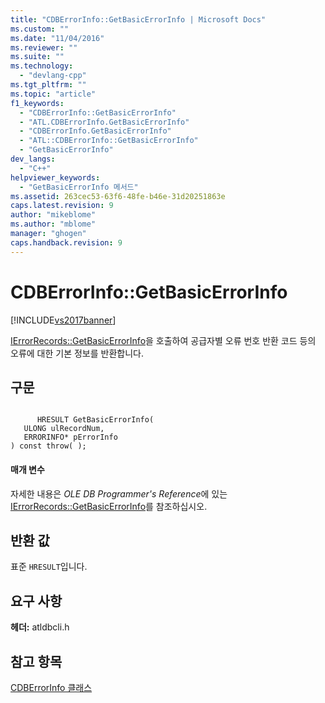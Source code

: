 ```yaml
---
title: "CDBErrorInfo::GetBasicErrorInfo | Microsoft Docs"
ms.custom: ""
ms.date: "11/04/2016"
ms.reviewer: ""
ms.suite: ""
ms.technology: 
  - "devlang-cpp"
ms.tgt_pltfrm: ""
ms.topic: "article"
f1_keywords: 
  - "CDBErrorInfo::GetBasicErrorInfo"
  - "ATL.CDBErrorInfo.GetBasicErrorInfo"
  - "CDBErrorInfo.GetBasicErrorInfo"
  - "ATL::CDBErrorInfo::GetBasicErrorInfo"
  - "GetBasicErrorInfo"
dev_langs: 
  - "C++"
helpviewer_keywords: 
  - "GetBasicErrorInfo 메서드"
ms.assetid: 263cec53-63f6-48fe-b46e-31d20251863e
caps.latest.revision: 9
author: "mikeblome"
ms.author: "mblome"
manager: "ghogen"
caps.handback.revision: 9
---
```

# CDBErrorInfo::GetBasicErrorInfo
[!INCLUDE[vs2017banner](../../assembler/inline/includes/vs2017banner.md)]

[IErrorRecords::GetBasicErrorInfo](https://msdn.microsoft.com/en-us/library/ms723907.aspx)을 호출하여  공급자별 오류 번호 반환 코드 등의 오류에 대한 기본 정보를 반환합니다.  
  
## 구문  
  
```  
  
      HRESULT GetBasicErrorInfo(   
   ULONG ulRecordNum,   
   ERRORINFO* pErrorInfo    
) const throw( );  
```  
  
#### 매개 변수  
 자세한 내용은 *OLE DB Programmer's Reference*에 있는 [IErrorRecords::GetBasicErrorInfo](https://msdn.microsoft.com/en-us/library/ms723907.aspx)를 참조하십시오.  
  
## 반환 값  
 표준 `HRESULT`입니다.  
  
## 요구 사항  
 **헤더:** atldbcli.h  
  
## 참고 항목  
 [CDBErrorInfo 클래스](../../data/oledb/cdberrorinfo-class.md)